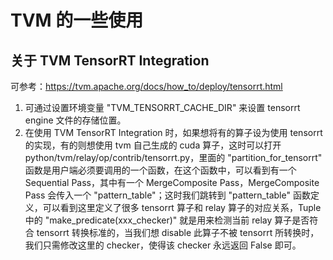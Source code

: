 # TVM 的一些使用

## 关于 TVM TensorRT Integration
可参考：https://tvm.apache.org/docs/how_to/deploy/tensorrt.html
1. 可通过设置环境变量 "TVM_TENSORRT_CACHE_DIR" 来设置 tensorrt engine 文件的存储位置。
2. 在使用 TVM TensorRT Integration 时，如果想将有的算子设为使用 tensorrt 的实现，有的则想使用 tvm 自己生成的 cuda 算子，这时可以打开 python/tvm/relay/op/contrib/tensorrt.py，里面的 "partition_for_tensorrt" 函数是用户端必须要调用的一个函数，在这个函数中，可以看到有一个 Sequential Pass，其中有一个 MergeComposite Pass，MergeComposite Pass 会传入一个 "pattern_table"；这时我们跳转到 "pattern_table" 函数定义，可以看到这里定义了很多 tensorrt 算子和 relay 算子的对应关系，Tuple 中的 "make_predicate(xxx_checker)" 就是用来检测当前 relay 算子是否符合 tensorrt 转换标准的，当我们想 disable 此算子不被 tensorrt 所转换时，我们只需修改这里的 checker，使得该 checker 永远返回 False 即可。